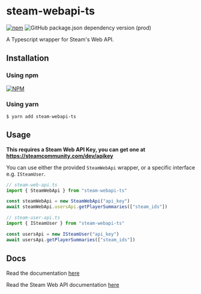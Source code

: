 # steam-webapi-ts
[![npm](https://img.shields.io/npm/v/steam-webapi-ts)](https://npmjs.com/package/steam-webapi-ts)
![GitHub package.json dependency version (prod)](https://img.shields.io/github/package-json/dependency-version/j4ckofalltrades/steam-webapi-ts/typescript)

A Typescript wrapper for Steam's Web API.

## Installation

### Using npm

[![NPM](https://nodei.co/npm/steam-webapi-ts.png)](https://npmjs.com/package/steam-webapi-ts/)

### Using yarn

`$ yarn add steam-webapi-ts`

## Usage

**This requires a Steam Web API Key, you can get one at https://steamcommunity.com/dev/apikey**

You can use either the provided `SteamWebApi` wrapper, or a specific interface e.g. `ISteamUser`. 

```typescript
// steam-web-api.ts
import { SteamWebApi } from "steam-webapi-ts"

const steamWebApi = new SteamWebApi("api_key")
await steamWebApi.usersApi.getPlayerSummaries(["steam_ids"])

// steam-user-api.ts
import { ISteamUser } from "steam-webapi-ts"

const usersApi = new ISteamUser("api_key")
await usersApi.getPlayerSummaries(["steam_ids"])
```

## Docs

Read the documentation [here](https://j4ckofalltrades.github.io/steam-webapi-ts/)

Read the Steam Web API documentation [here](https://developer.valvesoftware.com/wiki/Steam_Web_API)
